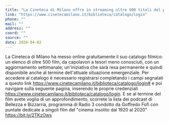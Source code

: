 ```yaml
---
title: "La Cineteca di Milano offre in streaming oltre 500 titoli del proprio patrimonio"
link: "https://www.cinetecamilano.it/biblioteca/catalogo/login"
phone: ""
mail: ""
address: ""
coord: ""
source: ""
date: 2020-04-02
---
```


La Cineteca di Milano ha messo online gratuitamente il suo catalogo filmico: un elenco di oltre 500 film, da capolavori a tesori meno conosciuti, con un aggiornamento settimanale; un'iniziativa che sarà resa permanente e quindi disponibile anche al termine dell'attuale situazione emergenziale. Per accedere al catalogo è necessario registrarsi completando i campi segnalati a questo link https://www.cinetecamilano.it/biblioteca/catalogo/login# e poi navigare sulla seguente pagina, inserendo le proprie credenziali https://www.cinetecamilano.it/biblioteca/catalogo/login. E se al termine del film avete voglia di un approfondimento, scorrete la lista dei podcast di Bellezza e Bizzarria, programma di Radio 3 condotto da Goffredo Fofi con puntate dedicate a singoli film del "cinema insolito dal 1920 al 2020" https://bit.ly/2TKzOws
